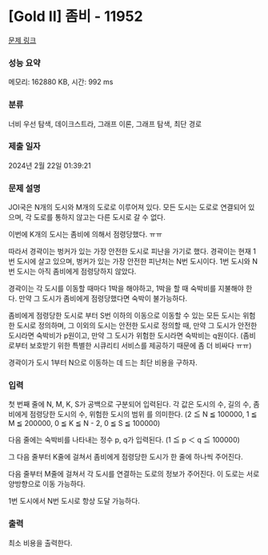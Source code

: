 # [Gold II] 좀비 - 11952 

[문제 링크](https://www.acmicpc.net/problem/11952) 

### 성능 요약

메모리: 162880 KB, 시간: 992 ms

### 분류

너비 우선 탐색, 데이크스트라, 그래프 이론, 그래프 탐색, 최단 경로

### 제출 일자

2024년 2월 22일 01:39:21

### 문제 설명

<p>JOI국은 N개의 도시와 M개의 도로로 이루어져 있다. 모든 도시는 도로로 연결되어 있으며, 각 도로를 통하지 않고는 다른 도시로 갈 수 없다.</p>

<p>이번에 K개의 도시는 좀비에 의해서 점령당했다. ㅠㅠ</p>

<p>따라서 경곽이는 벙커가 있는 가장 안전한 도시로 피난을 가기로 했다. 경곽이는 현재 1번 도시에 살고 있으며, 벙커가 있는 가장 안전한 피난처는 N번 도시이다. 1번 도시와 N번 도시는 아직 좀비에게 점령당하지 않았다.</p>

<p>경곽이는 각 도시를 이동할 때마다 1박을 해야하고, 1박을 할 때 숙박비를 지불해야 한다. 만약 그 도시가 좀비에게 점령당했다면 숙박이 불가능하다.</p>

<p>좀비에게 점령당한 도시로 부터 S번 이하의 이동으로 이동할 수 있는 모든 도시는 위험한 도시로 정의하며, 그 이외의 도시는 안전한 도시로 정의할 때, 만약 그 도시가 안전한 도시라면 숙박비가 p원이고, 만약 그 도시가 위험한 도시라면 숙박비는 q원이다. (좀비로부터 보호받기 위한 특별한 시큐리티 서비스를 제공하기 때문에 좀 더 비싸다 ㅠㅠ)</p>

<p>경곽이가 도시 1부터 N으로 이동하는 데 드는 최단 비용을 구하자.</p>

### 입력 

 <p>첫 번째 줄에 N, M, K, S가 공백으로 구분되어 입력된다. 각 값은 도시의 수, 길의 수, 좀비에게 점령당한 도시의 수, 위험한 도시의 범위 를 의미한다. (2 ≦ N ≦ 100000, 1 ≦ M ≦ 200000, 0 ≦ K ≦ N - 2, 0 ≦ S ≦ 100000)</p>

<p>다음 줄에는 숙박비를 나타내는 정수 p, q가 입력된다. (1 ≦ p ＜ q ≦ 100000)</p>

<p>그 다음 줄부터 K줄에 걸쳐서 좀비에게 점령당한 도시가 한 줄에 하나씩 주어진다.</p>

<p>다음 줄부터 M줄에 걸쳐서 각 도시를 연결하는 도로의 정보가 주어진다. 이 도로는 서로 양방향으로 이동 가능하다.</p>

<p>1번 도시에서 N번 도시로 항상 도달 가능하다.</p>

### 출력 

 <p>최소 비용을 출력한다.</p>

